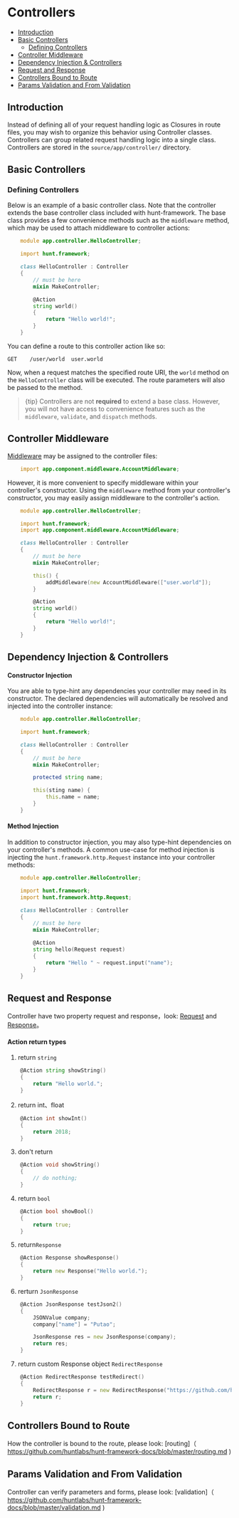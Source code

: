 # Controllers

- [Introduction](#introduction)
- [Basic Controllers](#basic-controllers)
    - [Defining Controllers](#defining-controllers)
- [Controller Middleware](#controller-middleware)
- [Dependency Injection & Controllers](#dependency-injection-and-controllers)
- [Request and Response](#request-and-response)
- [Controllers Bound to Route](#controllers-bound-to-route)
- [Params Validation and From Validation](#params-validation-and-from-validation)

<a name="introduction"></a>
## Introduction

Instead of defining all of your request handling logic as Closures in route files, you may wish to organize this behavior using Controller classes. Controllers can group related request handling logic into a single class. Controllers are stored in the `source/app/controller/` directory.

<a name="basic-controllers"></a>
## Basic Controllers

<a name="defining-controllers"></a>
### Defining Controllers

Below is an example of a basic controller class. Note that the controller extends the base controller class included with hunt-framework. The base class provides a few convenience methods such as the `middleware` method, which may be used to attach middleware to controller actions:

```d
    module app.controller.HelloController;

    import hunt.framework;

    class HelloController : Controller
    {
        // must be here
        mixin MakeController;

        @Action
        string world()
        {
            return "Hello world!";
        }
    }
```    

You can define a route to this controller action like so:

    GET    /user/world  user.world

Now, when a request matches the specified route URI, the `world` method on the `HelloController` class will be executed. The route parameters will also be passed to the method.

> {tip} Controllers are not **required** to extend a base class. However, you will not have access to convenience features such as the `middleware`, `validate`, and `dispatch` methods.

<a name="controller-middleware"></a>
## Controller Middleware

[Middleware](https://github.com/huntlabs/hunt-framework-docs/blob/master/middleware.md) may be assigned to the controller files:

```d
    import app.component.middleware.AccountMiddleware;
```

However, it is more convenient to specify middleware within your controller's constructor. Using the `middleware` method from your controller's constructor, you may easily assign middleware to the controller's action. 

```d
    module app.controller.HelloController;

    import hunt.framework;
    import app.component.middleware.AccountMiddleware;

    class HelloController : Controller
    {
        // must be here
        mixin MakeController;

        this() {
            addMiddleware(new AccountMiddleware(["user.world"]);
        }

        @Action
        string world()
        {
            return "Hello world!";
        }
    }
```

<a name="dependency-injection-and-controllers"></a>
## Dependency Injection & Controllers

#### Constructor Injection

 You are able to type-hint any dependencies your controller may need in its constructor. The declared dependencies will automatically be resolved and injected into the controller instance:

```d
    module app.controller.HelloController;

    import hunt.framework;

    class HelloController : Controller
    {
        // must be here
        mixin MakeController;

        protected string name;

        this(sting name) {
            this.name = name;
        }
    }
```

#### Method Injection

In addition to constructor injection, you may also type-hint dependencies on your controller's methods. A common use-case for method injection is injecting the `hunt.framework.http.Request` instance into your controller methods:

```d
    module app.controller.HelloController;

    import hunt.framework;
    import hunt.framework.http.Request;

    class HelloController : Controller
    {
        // must be here
        mixin MakeController;

        @Action
        string hello(Request request)
        {
            return "Hello " ~ request.input("name");
        }
    }
```

<a name="request-and-response"></a>
## Request and Response

Controller have two property request and response，look: [Request](https://github.com/huntlabs/hunt/wiki/request) and [Response](https://github.com/huntlabs/hunt/wiki/response)。


#### Action return types

1. return `string`

```d
    @Action string showString()
    {
        return "Hello world.";
    }
```

2. return int、float

```d
    @Action int showInt()
    {
        return 2018;
    }
```

3. don't return

```d
    @Action void showString()
    {
        // do nothing;
    }
```

4. return `bool`

```d
    @Action bool showBool()
    {
        return true;
    }
```

5. return`Response`

```d
    @Action Response showResponse()
    {
        return new Response("Hello world.");
    }
```

6. rerturn `JsonResponse`

```d
    @Action JsonResponse testJson2()
    {
        JSONValue company;
        company["name"] = "Putao";

        JsonResponse res = new JsonResponse(company);
        return res;
    }
```

7. return custom Response object `RedirectResponse`

```d
    @Action RedirectResponse testRedirect()
    {
        RedirectResponse r = new RedirectResponse("https://github.com/huntlabs/hunt-framework/");
        return r;
    }
```

<a name="controllers-bound-to-route"></a>
## Controllers Bound to Route

How the controller is bound to the route, please look: [routing]（ https://github.com/huntlabs/hunt-framework-docs/blob/master/routing.md )

<a name="params-validation-and-from-validation"></a>
## Params Validation and From Validation

Controller can verify parameters and forms, please look: [validation]（ https://github.com/huntlabs/hunt-framework-docs/blob/master/validation.md )
